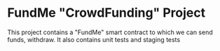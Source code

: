 # FundMe "CrowdFunding" Project

This project contains a "FundMe" smart contract to which we can send funds, withdraw. It also contains unit tests and staging tests

